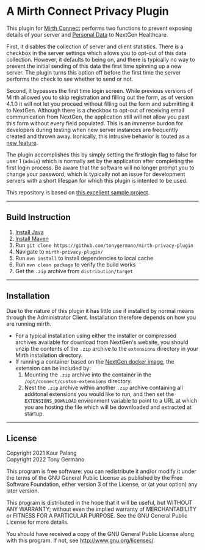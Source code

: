 # A Mirth Connect Privacy Plugin

This plugin for [Mirth Connect](https://github.com/nextgenhealthcare/connect) performs two
functions to prevent exposing details of your server and
[Personal Data](https://en.wikipedia.org/wiki/Personal_data) to NextGen Healthcare.

First, it disables the collection of server and client statistics. There is a checkbox in the
server settings which allows you to opt-out of this data collection. However, it defaults to
being on, and there is typically no way to prevent the initial sending of this data the first
time spinning up a new server. The plugin turns this option off before the first time the server
performs the check to see whether to send or not.

Second, it bypasses the first
time login screen. While previous versions of Mirth allowed you to skip registration and filling
out the form, as of version 4.1.0 it will not let you proceed without filling out the form and
submitting it to NextGen. Although there is a checkbox to opt-out of receiving email communication
from NextGen, the application still will not allow you past this form without every field populated.
This is an immense burdon for developers during testing when new server instances are frequently
created and thrown away. Ironically, this intrusive behavior is touted as a
[new feature](https://github.com/nextgenhealthcare/connect/wiki/4.1.0---What's-New#welcome-to-mirth-connect).

The plugin accomplishes this by simply setting the firstlogin flag to false for user 1 (`admin`)
which is normally set by the application after completing the first login process.
Be aware that the software will no longer prompt you to change your password, which is typically
not an issue for development servers with a short lifespan for which this plugin is intented to
be used.

This repository is based on [this excellent sample project](https://github.com/kpalang/mirth-sample-plugin).

---

## Build Instruction
1. [Install Java](https://www.javatpoint.com/javafx-how-to-install-java)
1. [Install Maven](https://www.javatpoint.com/how-to-install-maven)
1. Run `git clone https://github.com/tonygermano/mirth-privacy-plugin`
1. Navigate to `mirth-privacy-plugin/`
1. Run `mvn install` to install dependencies to local cache
1. Run `mvn clean package` to verify the build works
1. Get the `.zip` archive from `distribution/target`

---

## Installation
Due to the nature of this plugin it has little use if installed by normal means through the
Administrator Client. Installation therefore depends on how you are running mirth.

- For a typical installation using either the installer or compressed archives available for
download from NextGen's website, you should unzip the contents of the `.zip` archive to the
`extensions` directory in your Mirth installation directory.
- If running a container based on the
[NextGen docker image](https://github.com/nextgenhealthcare/connect-docker), the extension
can be included by:
  1. Mounting the `.zip` archive into the container in the `/opt/connect/custom-extensions`
  directory.
  1. Nest the `.zip` archive within another `.zip` archive containing all additonal extensions
  you would like to run, and then set the `EXTENSIONS_DOWNLOAD` environment variable to point
  to a URL at which you are hosting the file which will be downloaded and extracted at startup.

---

## License
Copyright 2021 Kaur Palang  
Copyright 2022 Tony Germano

This program is free software: you can redistribute it and/or modify
it under the terms of the GNU General Public License as published by
the Free Software Foundation, either version 3 of the License, or
(at your option) any later version.

This program is distributed in the hope that it will be useful,
but WITHOUT ANY WARRANTY; without even the implied warranty of
MERCHANTABILITY or FITNESS FOR A PARTICULAR PURPOSE.  See the
GNU General Public License for more details.

You should have received a copy of the GNU General Public License
along with this program.  If not, see <http://www.gnu.org/licenses/>.
